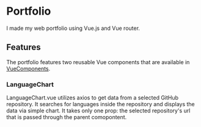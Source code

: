 # Portfolio

I made my web portfolio using Vue.js and Vue router.

## Features

The portfolio features two reusable Vue components that are available in [VueComponents](https://github.com/3tw/VueComponents).

### LanguageChart
LanguageChart.vue utilizes axios to get data from a selected GitHub repository. It searches for languages inside the repository and displays the data via simple chart. It takes only one prop: the selected repository's url that is passed through the parent comopontent.
